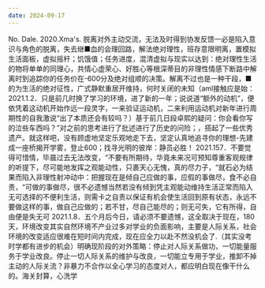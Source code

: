 ```yaml
---
date: 2024-09-17
---
```


No.
Dale.
2020.Xma's.
脱离对外主动交流，无法及时得到协发反馈一必是陷入意识与角色的脱离，失去继■血的会理回路，解法绝对理性，班存意限明离，置模拟生活面板，虚拟摇杆；饥饿值；任务进度，混清虚拟与现实以达到：绝对理性生活的物将单单的同理心，共情心虚荣心、好胜心等根深蒂目的非理性情感下断路中解离时到追踪你的任务价在-600分及绝对组顺的决策。解离不过也是一种干段，■的为生活的绝对征性，广式静默重居开维持，何时关闭的未知（aml接触应是始：
2021.1.2．只是前几时换了学习的环境，进了新的一年；说说道“额外的动机”，便依凭着这动机开始作远一段灵字，一来验证运动机，二来利用运动机对新年进行周期性的自我激说“出了本质还会有较吗？）基于前几日段卓熙的疑问：你会看你写的泣些车西吗？”对之前的思考进行了批述进行了历史的问险；，搭起了一些优秀遗产。就这样吧，没有顾虚地坚定乐观地走下去，坚定认真地追寻你的理想-先建成一座桥揭开学雾，登止600；找寻光明的彼岸：静员必胜！
2021.157．不要觉得可惜情，毕晨过去无法改变，“不要有所期待，华竟未来况可预知尊重客观规律的听提下，尽可能地发挥之观能动性，只裹天心无愧，真的尽力子，“就石必为结果而陷入非理性射冲动中：把握现在是倾自己应做的事，应假的事做尽，食不必自责，“可做的事做尽，很不必遗憾当然若没有倾到凭主观能动维持生活正常而陷入无可选择的不便利生活，则需卡之自责以保证有机会使生活回到原有状态，永远不要做这样的事，做自己应做的；若不甘，尽自己能尽的；则无可失，它有所得，自由便是失无可
2021.1.8．五个月后今日，请必须不要遗憾，这全取决于现在，180天，环境改变其实自然环境不产业过多对学业的负面影响，主要是人际关系，社会环境的改变适应很难在短时间内完成，现在应全力以赴不然没机会了.（其实没考时学都有进步的机会）明确现阶段的对外策略：停止对人际关系做功，一切能量服务于学业改良。停止一切人际关系的维护与改良，一切能立专用于学业，推卸不掉主动的人际关流？非暴力不合作以全心学习的态度对人，都应明白现在像干什么的。海关封算，心洗学

